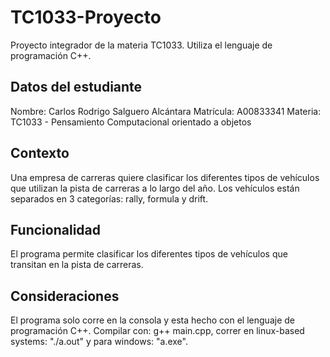 # TC1033-Proyecto
Proyecto integrador de la materia TC1033. Utiliza el lenguaje de programación C++.

## Datos del estudiante
Nombre: Carlos Rodrigo Salguero Alcántara
Matrícula: A00833341
Materia: TC1033 - Pensamiento Computacional orientado a objetos

## Contexto
Una empresa de carreras quiere clasificar los diferentes tipos de vehículos que utilizan la pista de carreras a lo largo del año. Los vehículos están separados en 3 categorías: rally, formula y drift. 

## Funcionalidad
El programa permite clasificar los diferentes tipos de vehículos que transitan en la pista de carreras. 

## Consideraciones
El programa solo corre en la consola y esta hecho con el lenguaje de programación C++. Compilar con: g++ main.cpp, correr en linux-based systems: "./a.out" y para windows: "a.exe". 
